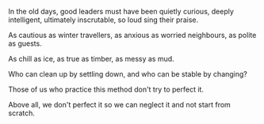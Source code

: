 In the old days,
good leaders must have been
quietly curious,
deeply intelligent,
ultimately inscrutable,
so loud sing their praise.

As cautious as winter travellers,
as anxious as worried neighbours,
as polite as guests.

As chill as ice,
as true as timber,
as messy as mud.

Who can clean up by settling down,
and who can be stable by changing?

Those of us who practice this method
don't try to perfect it.

Above all, we don't perfect it
so we can neglect it
and not start from scratch.
